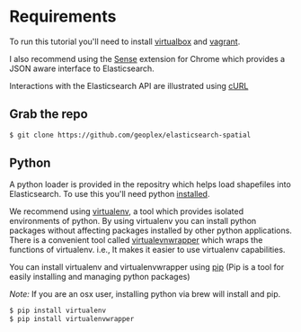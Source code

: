 # Requirements

To run this tutorial you'll need to install [virtualbox](https://www.virtualbox.org/) and [vagrant](http://www.vagrantup.com/).

I also recommend using the [Sense](https://chrome.google.com/webstore/detail/sense/doinijnbnggojdlcjifpdckfokbbfpbo?hl=en) extension for Chrome which provides a JSON aware interface to Elasticsearch.

Interactions with the Elasticsearch API are illustrated using [cURL]()

## Grab the repo
```bash
$ git clone https://github.com/geoplex/elasticsearch-spatial
```
## Python

A python loader is provided in the repositry which helps load shapefiles into Elasticsearch. To use this you'll need python [installed](http://docs.python-guide.org/en/latest/starting/install/osx/).

We recommend using [virtualenv](http://docs.python-guide.org/en/latest/dev/virtualenvs/), a tool which provides isolated environments of python.
By using virtualenv you can install python packages without affecting packages installed by other python applications. There is a convenient tool called [virtualevnwrapper](https://pypi.python.org/pypi/virtualenvwrapper) which wraps the functions of virtualenv. i.e., It makes it easier to use virtualenv capabilities.

You can install virtualenv and virtualenvwrapper using [pip](https://pypi.python.org/pypi/pip) (Pip is a tool for easily installing and managing python packages)

*Note:* If you are an osx user, installing python via brew will install and pip.

```bash
$ pip install virtualenv
$ pip install virtualenvwrapper
```

